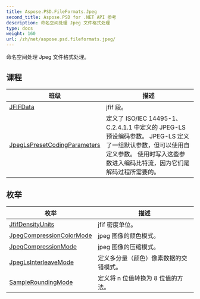 ```yaml
---
title: Aspose.PSD.FileFormats.Jpeg
second_title: Aspose.PSD for .NET API 参考
description: 命名空间处理 Jpeg 文件格式处理
type: docs
weight: 160
url: /zh/net/aspose.psd.fileformats.jpeg/
---
```

命名空间处理 Jpeg 文件格式处理。

## 课程

| 班级 | 描述 |
| --- | --- |
| [JFIFData](./jfifdata/) | jfif 段。 |
| [JpegLsPresetCodingParameters](./jpeglspresetcodingparameters/) | 定义了 ISO/IEC 14495-1、C.2.4.1.1 中定义的 JPEG-LS 预设编码参数。 JPEG-LS 定义了一组默认参数，但可以使用自定义参数。 使用时写入这些参数进入编码比特流，因为它们是解码过程所需要的。 |
## 枚举

| 枚举 | 描述 |
| --- | --- |
| [JfifDensityUnits](./jfifdensityunits/) | jfif 密度单位。 |
| [JpegCompressionColorMode](./jpegcompressioncolormode/) | jpeg 图像的颜色模式。 |
| [JpegCompressionMode](./jpegcompressionmode/) | jpeg 图像的压缩模式。 |
| [JpegLsInterleaveMode](./jpeglsinterleavemode/) | 定义多分量（颜色）像素数据的交错模式。 |
| [SampleRoundingMode](./sampleroundingmode/) | 定义将 n 位值转换为 8 位值的方法。 |


